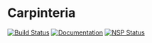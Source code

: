 # Carpinteria

[![Build Status](https://api.travis-ci.org/Dipiert/carpinteria.svg?branch=master)](https://travis-ci.org/Dipiert/carpinteria)
[![Documentation](https://codedocs.xyz/Dipiert/carpinteria.svg)](https://codedocs.xyz/Dipiert/carpinteria)
[![NSP Status](https://nodesecurity.io/orgs/dipiert/projects/f8c8021a-6249-4a39-86d0-2113fdb35fda/badge)](https://nodesecurity.io/orgs/dipiert/projects/f8c8021a-6249-4a39-86d0-2113fdb35fda)
